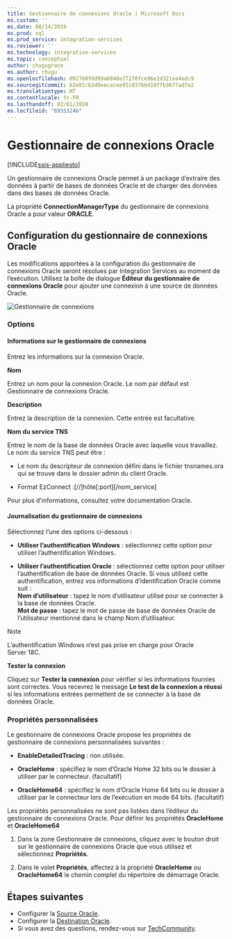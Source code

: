 ```yaml
---
title: Gestionnaire de connexions Oracle | Microsoft Docs
ms.custom: ''
ms.date: 08/14/2019
ms.prod: sql
ms.prod_service: integration-services
ms.reviewer: ''
ms.technology: integration-services
ms.topic: conceptual
author: chugugrace
ms.author: chugu
ms.openlocfilehash: 092760fdd99a6840e77278fce96e2d321ea4edc9
ms.sourcegitcommit: b2e81cb349eecacee91cd3766410ffb3677ad7e2
ms.translationtype: HT
ms.contentlocale: fr-FR
ms.lasthandoff: 02/01/2020
ms.locfileid: "69553246"
---
```

# <a name="oracle-connection-manager"></a>Gestionnaire de connexions Oracle

[!INCLUDE[ssis-appliesto](../../includes/ssis-appliesto-ssvrpluslinux-asdb-asdw-xxx.md)]

Un gestionnaire de connexions Oracle permet à un package d’extraire des données à partir de bases de données Oracle et de charger des données dans des bases de données Oracle.

La propriété **ConnectionManagerType** du gestionnaire de connexions Oracle a pour valeur **ORACLE**.

## <a name="configuring-the-oracle-connection-manager"></a>Configuration du gestionnaire de connexions Oracle

Les modifications apportées à la configuration du gestionnaire de connexions Oracle seront résolues par Integration Services au moment de l’exécution. Utilisez la boîte de dialogue **Éditeur du gestionnaire de connexions Oracle** pour ajouter une connexion à une source de données Oracle.

![Gestionnaire de connexions](media/oracle-connection-manager.png)

### <a name="options"></a>Options

#### <a name="connection-manager-information"></a>Informations sur le gestionnaire de connexions

Entrez les informations sur la connexion Oracle.

**Nom**

Entrez un nom pour la connexion Oracle. Le nom par défaut est Gestionnaire de connexions Oracle. 

**Description** 

Entrez la description de la connexion. Cette entrée est facultative.

**Nom du service TNS**

Entrez le nom de la base de données Oracle avec laquelle vous travaillez. Le nom du service TNS peut être :

- Le nom du descripteur de connexion défini dans le fichier tnsnames.ora qui se trouve dans le dossier admin du client Oracle.

- Format EzConnect :[//]hôte[:port][/nom_service]

Pour plus d'informations, consultez votre documentation Oracle.

#### <a name="connection-manager-logging"></a>Journalisation du gestionnaire de connexions

Sélectionnez l’une des options ci-dessous :

- **Utiliser l’authentification Windows** : sélectionnez cette option pour utiliser l’authentification Windows.

- **Utiliser l’authentification Oracle** : sélectionnez cette option pour utiliser l’authentification de base de données Oracle. Si vous utilisez cette authentification, entrez vos informations d’identification Oracle comme suit :  
    **Nom d’utilisateur** : tapez le nom d’utilisateur utilisé pour se connecter à la base de données Oracle.  
    **Mot de passe** : tapez le mot de passe de base de données Oracle de l’utilisateur mentionné dans le champ Nom d’utilisateur.

> [!NOTE]
>
>L’authentification Windows n’est pas prise en charge pour Oracle Server 18C.

**Tester la connexion**

Cliquez sur **Tester la connexion** pour vérifier si les informations fournies sont correctes. Vous recevrez le message **Le test de la connexion a réussi** si les informations entrées permettent de se connecter à la base de données Oracle.

### <a name="custom-properties"></a>Propriétés personnalisées

Le gestionnaire de connexions Oracle propose les propriétés de gestionnaire de connexions personnalisées suivantes :

- **EnableDetailedTracing** : non utilisée.

- **OracleHome** : spécifiez le nom d’Oracle Home 32 bits ou le dossier à utiliser par le connecteur. (facultatif)

- **OracleHome64** : spécifiez le nom d’Oracle Home 64 bits ou le dossier à utiliser par le connecteur lors de l’exécution en mode 64 bits. (facultatif)

Les propriétés personnalisées ne sont pas listées dans l’éditeur du gestionnaire de connexions Oracle. Pour définir les propriétés **OracleHome** et **OracleHome64**

1. Dans la zone Gestionnaire de connexions, cliquez avec le bouton droit sur le gestionnaire de connexions Oracle que vous utilisez et sélectionnez **Propriétés**.

2. Dans le volet **Propriétés**, affectez à la propriété **OracleHome** ou **OracleHome64** le chemin complet du répertoire de démarrage Oracle.

## <a name="next-steps"></a>Étapes suivantes

- Configurer la [Source Oracle](oracle-source.md).
- Configurer la [Destination Oracle](oracle-destination.md).
- Si vous avez des questions, rendez-vous sur [TechCommunity](https://aka.ms/AA5u35j).
